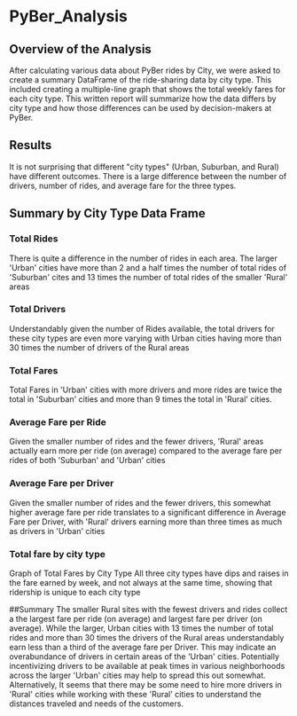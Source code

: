 # PyBer_Analysis
## Overview of the Analysis
After calculating various data about PyBer rides by City, we were asked to create a summary DataFrame of the ride-sharing data by city type. This included creating a multiple-line graph that shows the total weekly fares for each city type. This written report will summarize how the data differs by city type and how those differences can be used by decision-makers at PyBer.

## Results
It is not surprising that different "city types" (Urban, Suburban, and Rural) have different outcomes. There is a large difference between the number of drivers, number of rides, and average fare for the three types.

## Summary by City Type Data Frame

### Total Rides
There is quite a difference in the number of rides in each area. The larger 'Urban' cities have more than 2 and a half times the number of total rides of 'Suburban' cites and 13 times the number of total rides of the smaller 'Rural' areas

### Total Drivers
Understandably given the number of Rides available, the total drivers for these city types are even more varying with Urban cities having more than 30 times the number of drivers of the Rural areas

### Total Fares
Total Fares in 'Urban' cities with more drivers and more rides are twice the total in 'Suburban' cities and more than 9 times the total in 'Rural' cities.

### Average Fare per Ride
Given the smaller number of rides and the fewer drivers, 'Rural' areas actually earn more per ride (on average) compared to the average fare per rides of both 'Suburban' and 'Urban' cities

### Average Fare per Driver
Given the smaller number of rides and the fewer drivers, this somewhat higher average fare per ride translates to a significant difference in Average Fare per Driver, with 'Rural' drivers earning more than three times as much as drivers in 'Urban' cities

### Total fare by city type
Graph of Total Fares by City Type All three city types have dips and raises in the fare earned by week, and not always at the same time, showing that ridership is unique to each city type

##Summary
The smaller Rural sites with the fewest drivers and rides collect a the largest fare per ride (on average) and largest fare per driver (on average). While the larger, Urban cities with 13 times the number of total rides and more than 30 times the drivers of the Rural areas understandably earn less than a third of the average fare per Driver. This may indicate an overabundance of drivers in certain areas of the 'Urban' cities. Potentially incentivizing drivers to be available at peak times in various neighborhoods across the larger 'Urban' cities may help to spread this out somewhat. Alternatively, It seems that there may be some need to hire more drivers in 'Rural' cities while working with these 'Rural' cities to understand the distances traveled and needs of the customers.
